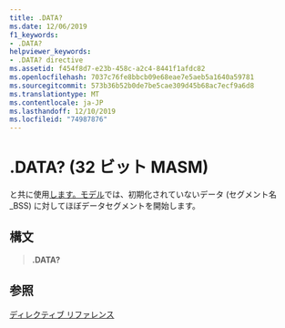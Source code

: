 ```yaml
---
title: .DATA?
ms.date: 12/06/2019
f1_keywords:
- .DATA?
helpviewer_keywords:
- .DATA? directive
ms.assetid: f454f8d7-e23b-458c-a2c4-8441f1afdc82
ms.openlocfilehash: 7037c76fe8bbcb09e68eae7e5aeb5a1640a59781
ms.sourcegitcommit: 573b36b52b0de7be5cae309d45b68ac7ecf9a6d8
ms.translationtype: MT
ms.contentlocale: ja-JP
ms.lasthandoff: 12/10/2019
ms.locfileid: "74987876"
---
```

# <a name="data-32-bit-masm"></a>.DATA? (32 ビット MASM)

と共に使用[します。モデル](../../assembler/masm/dot-model.md)では、初期化されていないデータ (セグメント名 _BSS) に対してほぼデータセグメントを開始します。

## <a name="syntax"></a>構文

> **.DATA?**

## <a name="see-also"></a>参照

[ディレクティブ リファレンス](../../assembler/masm/directives-reference.md)
